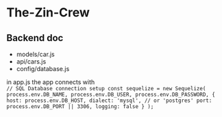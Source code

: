# The-Zin-Crew

## Backend doc
- models/car.js
- api/cars.js
- config/database.js

in app.js the app connects with  
`// SQL Database connection setup
const sequelize = new Sequelize(
  process.env.DB_NAME,
  process.env.DB_USER,
  process.env.DB_PASSWORD,
  {
    host: process.env.DB_HOST,
    dialect: 'mysql', // or 'postgres'
    port: process.env.DB_PORT || 3306,
    logging: false
  }
);`
